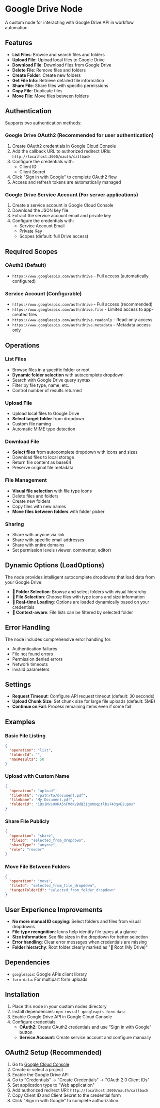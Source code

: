 # Google Drive Node

A custom node for interacting with Google Drive API in workflow automation.

## Features

- **List Files**: Browse and search files and folders
- **Upload File**: Upload local files to Google Drive
- **Download File**: Download files from Google Drive
- **Delete File**: Remove files and folders
- **Create Folder**: Create new folders
- **Get File Info**: Retrieve detailed file information
- **Share File**: Share files with specific permissions
- **Copy File**: Duplicate files
- **Move File**: Move files between folders

## Authentication

Supports two authentication methods:

### Google Drive OAuth2 (Recommended for user authentication)
1. Create OAuth2 credentials in Google Cloud Console
2. Add the callback URL to authorized redirect URIs: `http://localhost:3000/oauth/callback`
3. Configure the credentials with:
   - Client ID
   - Client Secret
4. Click "Sign in with Google" to complete OAuth2 flow
5. Access and refresh tokens are automatically managed

### Google Drive Service Account (For server applications)
1. Create a service account in Google Cloud Console
2. Download the JSON key file
3. Extract the service account email and private key
4. Configure the credentials with:
   - Service Account Email
   - Private Key
   - Scopes (default: full Drive access)

## Required Scopes

### OAuth2 (Default)
- `https://www.googleapis.com/auth/drive` - Full access (automatically configured)

### Service Account (Configurable)
- `https://www.googleapis.com/auth/drive` - Full access (recommended)
- `https://www.googleapis.com/auth/drive.file` - Limited access to app-created files
- `https://www.googleapis.com/auth/drive.readonly` - Read-only access
- `https://www.googleapis.com/auth/drive.metadata` - Metadata access only

## Operations

### List Files
- Browse files in a specific folder or root
- **Dynamic folder selection** with autocomplete dropdown
- Search with Google Drive query syntax
- Filter by file type, name, etc.
- Control number of results returned

### Upload File
- Upload local files to Google Drive
- **Select target folder** from dropdown
- Custom file naming
- Automatic MIME type detection

### Download File
- **Select files** from autocomplete dropdown with icons and sizes
- Download files to local storage
- Return file content as base64
- Preserve original file metadata

### File Management
- **Visual file selection** with file type icons
- Delete files and folders
- Create new folders
- Copy files with new names
- **Move files between folders** with folder picker

### Sharing
- Share with anyone via link
- Share with specific email addresses
- Share with entire domains
- Set permission levels (viewer, commenter, editor)

## Dynamic Options (LoadOptions)

The node provides intelligent autocomplete dropdowns that load data from your Google Drive:

- **📁 Folder Selection**: Browse and select folders with visual hierarchy
- **📄 File Selection**: Choose files with type icons and size information
- **🔄 Real-time Loading**: Options are loaded dynamically based on your credentials
- **🎯 Context-aware**: File lists can be filtered by selected folder

## Error Handling

The node includes comprehensive error handling for:
- Authentication failures
- File not found errors
- Permission denied errors
- Network timeouts
- Invalid parameters

## Settings

- **Request Timeout**: Configure API request timeout (default: 30 seconds)
- **Upload Chunk Size**: Set chunk size for large file uploads (default: 5MB)
- **Continue on Fail**: Process remaining items even if some fail

## Examples

### Basic File Listing
```json
{
  "operation": "list",
  "folderId": "",
  "maxResults": 50
}
```

### Upload with Custom Name
```json
{
  "operation": "upload",
  "filePath": "/path/to/document.pdf",
  "fileName": "My Document.pdf",
  "folderId": "1BxiMVs0XRA5nFMdKvBdBZjgmUUqptlbs74OgvE2upms"
}
```

### Share File Publicly
```json
{
  "operation": "share",
  "fileId": "selected_from_dropdown",
  "shareType": "anyone",
  "role": "reader"
}
```

### Move File Between Folders
```json
{
  "operation": "move",
  "fileId": "selected_from_file_dropdown",
  "targetFolderId": "selected_from_folder_dropdown"
}
```

## User Experience Improvements

- **No more manual ID copying**: Select folders and files from visual dropdowns
- **File type recognition**: Icons help identify file types at a glance
- **Size information**: See file sizes in the dropdown for better selection
- **Error handling**: Clear error messages when credentials are missing
- **Folder hierarchy**: Root folder clearly marked as "📁 Root (My Drive)"

## Dependencies

- `googleapis`: Google APIs client library
- `form-data`: For multipart form uploads

## Installation

1. Place this node in your custom nodes directory
2. Install dependencies: `npm install googleapis form-data`
3. Enable Google Drive API in Google Cloud Console
4. Configure credentials:
   - **OAuth2**: Create OAuth2 credentials and use "Sign in with Google" button
   - **Service Account**: Create service account and configure manually

## OAuth2 Setup (Recommended)

1. Go to [Google Cloud Console](https://console.cloud.google.com/)
2. Create or select a project
3. Enable the Google Drive API
4. Go to "Credentials" → "Create Credentials" → "OAuth 2.0 Client IDs"
5. Set application type to "Web application"
6. Add authorized redirect URI: `http://localhost:3000/oauth/callback`
7. Copy Client ID and Client Secret to the credential form
8. Click "Sign in with Google" to complete authorization